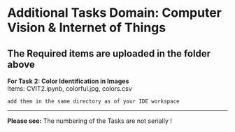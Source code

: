 # Additional Tasks Domain: Computer Vision & Internet of Things

**The Required items are uploaded in the folder above**
---
**For Task 2: Color Identification in Images**\
Items: CVIT2.ipynb, colorful.jpg, colors.csv
```
add them in the same directory as of your IDE workspace
```

---
**Please see:** The numbering of the Tasks are not serially !
